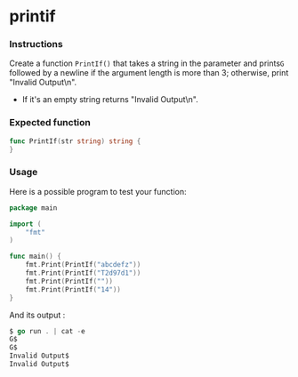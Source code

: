 # printif

### Instructions

Create a function  `PrintIf()` that takes a string in the parameter and prints`G` followed by a newline if the argument length is more than 3; otherwise, print "Invalid Output\n".

- If it's an empty string returns "Invalid Output\n".

### Expected function

```go
func PrintIf(str string) string {
}
```

### Usage

Here is a possible program to test your function:

```go
package main

import (
	"fmt"
)

func main() {
    fmt.Print(PrintIf("abcdefz"))
    fmt.Print(PrintIf("T2d97d1"))
    fmt.Print(PrintIf(""))
    fmt.Print(PrintIf("14"))
}
```

And its output :

```go
$ go run . | cat -e
G$
G$
Invalid Output$
Invalid Output$
```
